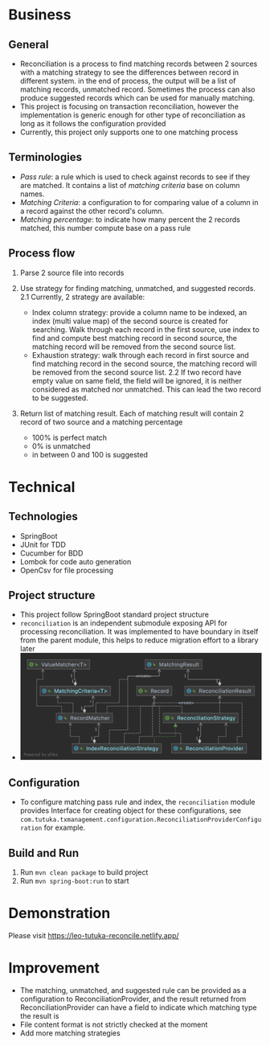 # Business
## General
 - Reconciliation is a process to find matching records between 2 sources with a matching strategy to see the differences between
 record in different system. in the end of process, the output will be a list of matching records, unmatched record. 
 Sometimes the process can also produce suggested records which can be used for manually matching. 
 - This project is focusing on transaction reconciliation, however the implementation is generic enough for other type of reconciliation 
 as long as it follows the configuration provided
 - Currently, this project only supports one to one matching process
## Terminologies
 - *Pass rule*: a rule which is used to check against records to see if they are matched. It contains a list of *matching criteria* base on column names.
 - *Matching Criteria*: a configuration to for comparing value of a column in a record against the other record's column.
 - *Matching percentage*: to indicate how many percent the 2 records matched, this number compute base on a pass rule
## Process flow
 1. Parse 2 source file into records
 2. Use strategy for finding matching, unmatched, and suggested records. 
    2.1 Currently, 2 strategy are available:
    - Index column strategy: provide a column name to be indexed, an index (multi value map) of the second source is created for searching. 
    Walk through each record in the first source, use index to find and compute best matching record in second source, 
    the matching record will be removed from the second source list.
    - Exhaustion strategy: walk through each record in first source and find matching record in the second source,
    the matching record will be removed from the second source list.
    2.2 If two record have empty value on same field, the field will be ignored, it is neither considered as matched nor unmatched. 
    This can lead the two record to be suggested.
    
 3. Return list of matching result. Each of matching result will contain 2 record of two source and a matching percentage
    - 100% is perfect match
    - 0% is unmatched
    - in between 0 and 100 is suggested
# Technical
## Technologies
- SpringBoot
- JUnit for TDD
- Cucumber for BDD
- Lombok for code auto generation
- OpenCsv for file processing
## Project structure
- This project follow SpringBoot standard project structure
- `reconciliation` is an independent submodule exposing API for processing reconciliation.
It was implemented to have boundary in itself from the parent module, this helps to reduce migration effort to a library later
- ![reconciliation module model](reconcile_model.png)

## Configuration
- To configure matching pass rule and index, the `reconciliation` module provides Interface for creating object for these configurations, 
see `com.tutuka.txmanagement.configuration.ReconciliationProviderConfiguration` for example.

## Build and Run
 1. Run `mvn clean package` to build project
 2. Run `mvn spring-boot:run` to start

# Demonstration
Please visit https://leo-tutuka-reconcile.netlify.app/

# Improvement
- The matching, unmatched, and suggested rule can be provided as a configuration to ReconciliationProvider,
 and the result returned from ReconciliationProvider can have a field to indicate which matching type the result is
- File content format is not strictly checked at the moment
- Add more matching strategies 
